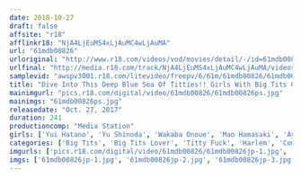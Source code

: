 ```yaml
---
date: 2018-10-27
draft: false
affsite: "r18"
afflinkr18: "NjA4LjEuMS4xLjAuMC4wLjAuMA"
url: "61mdb00826"
urloriginal: "http://www.r18.com/videos/vod/movies/detail/-/id=61mdb00826"
urlfinal: "http://media.r18.com/track/NjA4LjEuMS4xLjAuMC4wLjAuMA/videos/vod/movies/detail/-/id=61mdb00826"
samplevid: "awspv3001.r18.com/litevideo/freepv/6/61m/61mdb00826/61mdb00826_dmb_w.mp4"
title: "Dive Into This Deep Blue Sea Of Titties!! Girls With Big Tits Galore Harlem Play BEST 4 Hours"
mainimgurl: "pics.r18.com/digital/video/61mdb00826/61mdb00826ps.jpg"
mainimgs: "61mdb00826ps.jpg"
releasedate: "Oct. 27, 2017"
duration: 241
productioncomp: "Media Station"
girls: ['Yui Hatano', 'Yu Shinoda', 'Wakaba Onoue', 'Mao Hamasaki', 'Aya Sakurai', 'Misuzu Kawana', 'Harura Mori', 'Ruru Aizawa', 'An Sasakura', 'Miyu Saito']
categories: ['Big Tits', 'Big Tits Lover', 'Titty Fuck', 'Harlem', 'Compilation', 'Over 4 Hours', 'Hi-Def']
imgurls: ['pics.r18.com/digital/video/61mdb00826/61mdb00826jp-1.jpg', 'pics.r18.com/digital/video/61mdb00826/61mdb00826jp-2.jpg', 'pics.r18.com/digital/video/61mdb00826/61mdb00826jp-3.jpg', 'pics.r18.com/digital/video/61mdb00826/61mdb00826jp-4.jpg', 'pics.r18.com/digital/video/61mdb00826/61mdb00826jp-5.jpg', 'pics.r18.com/digital/video/61mdb00826/61mdb00826jp-6.jpg', 'pics.r18.com/digital/video/61mdb00826/61mdb00826jp-7.jpg', 'pics.r18.com/digital/video/61mdb00826/61mdb00826jp-8.jpg', 'pics.r18.com/digital/video/61mdb00826/61mdb00826jp-9.jpg', 'pics.r18.com/digital/video/61mdb00826/61mdb00826jp-10.jpg', 'pics.r18.com/digital/video/61mdb00826/61mdb00826jp-11.jpg', 'pics.r18.com/digital/video/61mdb00826/61mdb00826jp-12.jpg', 'pics.r18.com/digital/video/61mdb00826/61mdb00826jp-13.jpg', 'pics.r18.com/digital/video/61mdb00826/61mdb00826jp-14.jpg', 'pics.r18.com/digital/video/61mdb00826/61mdb00826jp-15.jpg', 'pics.r18.com/digital/video/61mdb00826/61mdb00826jp-16.jpg', 'pics.r18.com/digital/video/61mdb00826/61mdb00826jp-17.jpg', 'pics.r18.com/digital/video/61mdb00826/61mdb00826jp-18.jpg', 'pics.r18.com/digital/video/61mdb00826/61mdb00826jp-19.jpg', 'pics.r18.com/digital/video/61mdb00826/61mdb00826jp-20.jpg']
imgs: ['61mdb00826jp-1.jpg', '61mdb00826jp-2.jpg', '61mdb00826jp-3.jpg', '61mdb00826jp-4.jpg', '61mdb00826jp-5.jpg', '61mdb00826jp-6.jpg', '61mdb00826jp-7.jpg', '61mdb00826jp-8.jpg', '61mdb00826jp-9.jpg', '61mdb00826jp-10.jpg', '61mdb00826jp-11.jpg', '61mdb00826jp-12.jpg', '61mdb00826jp-13.jpg', '61mdb00826jp-14.jpg', '61mdb00826jp-15.jpg', '61mdb00826jp-16.jpg', '61mdb00826jp-17.jpg', '61mdb00826jp-18.jpg', '61mdb00826jp-19.jpg', '61mdb00826jp-20.jpg']
---
```

